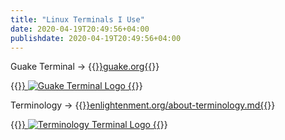 ```yaml
---
title: "Linux Terminals I Use"
date: 2020-04-19T20:49:56+04:00
publishdate: 2020-04-19T20:49:56+04:00
---
```


Guake Terminal -> {{<a href="http://guake.org/" target="_blank">}}guake.org{{</a>}}

{{<a href="http://guake.org/" target="_blank">}}
![Guake Terminal Logo](https://res.cloudinary.com/oorkan/image/upload/v1587322266/blog/img/topics/linux/guake_logo_lqmadp.png)
{{</a>}}

Terminology -> {{<a href="https://www.enlightenment.org/about-terminology.md" target="_blank">}}enlightenment.org/about-terminology.md{{</a>}}

{{<a href="https://www.enlightenment.org/about-terminology.md" target="_blank">}}
![Terminology Terminal Logo](https://res.cloudinary.com/oorkan/image/upload/v1587322382/blog/img/topics/linux/terminology_logo_pmzrsf.png)
{{</a>}}
